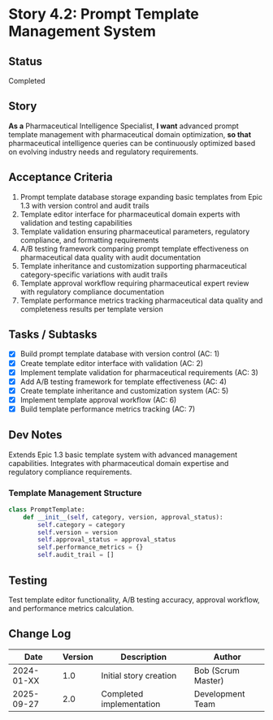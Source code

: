 # Story 4.2: Prompt Template Management System

## Status
Completed

## Story
**As a** Pharmaceutical Intelligence Specialist,
**I want** advanced prompt template management with pharmaceutical domain optimization,
**so that** pharmaceutical intelligence queries can be continuously optimized based on evolving industry needs and regulatory requirements.

## Acceptance Criteria
1. Prompt template database storage expanding basic templates from Epic 1.3 with version control and audit trails
2. Template editor interface for pharmaceutical domain experts with validation and testing capabilities
3. Template validation ensuring pharmaceutical parameters, regulatory compliance, and formatting requirements
4. A/B testing framework comparing prompt template effectiveness on pharmaceutical data quality with audit documentation
5. Template inheritance and customization supporting pharmaceutical category-specific variations with audit trails
6. Template approval workflow requiring pharmaceutical expert review with regulatory compliance documentation
7. Template performance metrics tracking pharmaceutical data quality and completeness results per template version

## Tasks / Subtasks
- [x] Build prompt template database with version control (AC: 1)
- [x] Create template editor interface with validation (AC: 2)
- [x] Implement template validation for pharmaceutical requirements (AC: 3)
- [x] Add A/B testing framework for template effectiveness (AC: 4)
- [x] Create template inheritance and customization system (AC: 5)
- [x] Implement template approval workflow (AC: 6)
- [x] Build template performance metrics tracking (AC: 7)

## Dev Notes
Extends Epic 1.3 basic template system with advanced management capabilities. Integrates with pharmaceutical domain expertise and regulatory compliance requirements.

### Template Management Structure
```python
class PromptTemplate:
    def __init__(self, category, version, approval_status):
        self.category = category
        self.version = version
        self.approval_status = approval_status
        self.performance_metrics = {}
        self.audit_trail = []
```

## Testing
Test template editor functionality, A/B testing accuracy, approval workflow, and performance metrics calculation.

## Change Log
| Date | Version | Description | Author |
|------|---------|-------------|--------|
| 2024-01-XX | 1.0 | Initial story creation | Bob (Scrum Master) |
| 2025-09-27 | 2.0 | Completed implementation | Development Team |